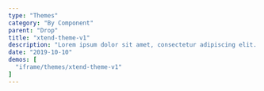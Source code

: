 ```yaml
---
type: "Themes"
category: "By Component"
parent: "Drop"
title: "xtend-theme-v1"
description: "Lorem ipsum dolor sit amet, consectetur adipiscing elit. Nunc tempus laoreet leo sit amet iaculis."
date: "2019-10-10"
demos: [
  "iframe/themes/xtend-theme-v1"
]
---
```

